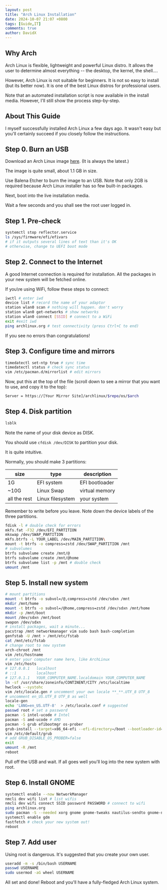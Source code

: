 ```yaml
---
layout: post
title: "Arch Linux Installation"
date: 2024-10-07 21:07 +0800
tags: [Guide,IT]
comments: true
author: DavidX
---
```

## Why Arch

Arch Linux is flexible, lightweight and powerful Linux distro. It allows the user to determine almost everything -- the desktop, the kernel, the shell....

However, Arch Linux is not suitable for beginners. It is not so easy to install (but its better now). It is one of the best Linux distros for professional users.

Note that an automated installation script is now available in the install media. However, I\'ll still show the process step-by-step.

## About This Guide

I myself successfully installed Arch Linux a few days ago. It wasn\'t easy but you\'ll certainly succeed if you closely follow the instructions.

## Step 0. Burn an USB

Download an Arch Linux image [here](https://geo.mirror.pkgbuild.com/iso/latest/archlinux-x86_64.iso). (It is always the latest.)

The image is quite small, about 1.1 GB in size.

Use Balena Etcher to burn the image to an USB. Note that only 2GB is required because Arch Linux installer has so few built-in packages.

Next, boot into the live installation media.

Wait a few seconds and you shall see the root user logged in.

## Step 1. Pre-check

```bash
systemctl stop reflector.service
ls /sys/firmware/efi/efivars
# if it outputs several lines of text than it's OK
# otherwise, change to UEFI boot mode
```

## Step 2. Connect to the Internet

A good Internet connection is required for installation. All the packages in your new system will be fetched online.

If you\re using WiFi, follow these steps to connect:

```bash
iwctl # enter iwd
device list # record the name of your adaptor
station wlan0 scan # nothing will happen. don't worry
station wlan0 get-networks # show networks
station wlan0 connect [SSID] # connect to a WiFi
exit #exit iwd
ping archlinux.org # test connectivity (press Ctrl+C to end)
```

If you see no errors than congratulations!

## Step 3. Configure time and mirrors

```bash
timedatectl set-ntp true # sync time
timedatectl status # check sync status
vim /etc/pacman.d/mirrorlist # edit mirrors
```

Now, put this at the top of the file (scroll down to see a mirror that you want to use, and copy it to the top):

```bash
Server = https://[Your Mirror Site]/archlinux/$repo/os/$arch
```

## Step 4. Disk partition

```bash
lsblk
```

Note the name of your disk device as DISK.

You should use `cfdisk /dev/DISK` to partition your disk.

It is quite intuitive.

Normally, you should make 3 partitions:

| size         | type             | description    |
| ------------ | ---------------- | -------------- |
| 1G           | EFI system       | EFI bootloader |
| ~10G         | Linux Swap       | virtual memory |
| all the rest | Linux filesystem | your system    |

Remember to write before you leave. Note down the device labels of the three partitions.

```bash
fdisk -l # double check for errors
mkfs.fat -F32 /dev/EFI_PARTITION
mkswap /dev/SWAP_PARTITION
mkfs.btrfs -L YOUR_LABEL /dev/MAIN_PARTITION\
mount -t btrfs -o compress=zstd /dev/SWAP_PARTITION /mnt
# subvolumes
btrfs subvolume create /mnt/@
btrfs subvolume create /mnt/@home
btrfs subvolume list -p /mnt # double check
umount /mnt
```

## Step 5. Install new system

```bash
# mount partitions
mount -t btrfs -o subvol=/@,compress=zstd /dev/sdxn /mnt
mkdir /mnt/home
mount -t btrfs -o subvol=/@home,compress=zstd /dev/sdxn /mnt/home
mkdir -p /mnt/boot
mount /dev/sdxn /mnt/boot
swapon /dev/sdxn
# install packages, wait a minute...
pacstrap /mnt networkmanager vim sudo bash bash-completion
genfstab -U /mnt > /mnt/etc/fstab
cat /mnt/etc/fstab
# change root to new system
arch-chroot /mnt
vim /etc/hostname
# enter your computer name here, like ArchLinux
vim /etc/hosts
# 127.0.0.1   localhost
# ::1         localhost
# 127.0.1.1   YOUR_COMPUTER_NAME.localdomain YOUR_COMPUTER_NAME
ln -sf /usr/share/zoneinfo/CONTINENT/CITY /etc/localtime
hwclock --systohc
vim /etc/locale.gen # uncomment your own locale **_**.UTF_8 UTF_8
# uncomment en_US.UTF_8 UTF_8 as well
locale-gen
echo 'LANG=en_US.UTF-8'  > /etc/locale.conf # suggested
passwd root # set a password
pacman -S intel-ucode # Intel
pacman -S amd-ucode # AMD
pacman -S grub efibootmgr os-prober
grub-install --target=x86_64-efi --efi-directory=/boot --bootloader-id=ARCH # install GRUB bootloader
vim /etc/default/grub
# add GRUB_DISABLE_OS_PROBER=false
exit
umount -R /mnt
reboot
```
Pull off the USB and wait.
If all goes well you\'ll log into the new system with root.

## Step 6. Install GNOME

```bash
systemctl enable --now NetworkManager
nmcli dev wifi list # list wifis
nmcli dev wifi connect SSID password PASSWORD # connect to wifi
ping archlinux.org
sudo pacman -S --needed xorg gnome gnome-tweaks nautilus-sendto gnome-nettool gnome-usage gnome gnome-multi-writer adwaita-icon-theme xdg-user-dirs-gtk fwupd arc-gtk-theme seahosrse gdm archlinux-wallpaper fastfetch
systemctl enable gdm
fastfetch # check your new system out!
reboot
```

## Step 7. Add user

Using root is dangerous. It\'s suggested that you create your own user.
```bash
useradd -m -s /bin/bash USERNAME
passwd USERNAME
sudo usermod -aG wheel USERNAME
```
All set and done! Reboot and you\'ll have a fully-fledged Arch Linux system.